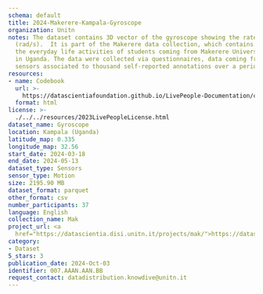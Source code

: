 ```yaml
---
schema: default
title: 2024-Makerere-Kampala-Gyroscope
organization: Unitn
notes: The dataset contains 3D vector of the gyroscope showing the rate of rotation
  (rad/s).  It is part of the Makerere data collection, which contains data about
  the everyday life activities of students coming from Makerere University located
  in Uganda. The data were collected via questionnaires, data coming from 30 smartphone
  sensors associated to thousand self-reported annotations over a period of 8 weeks.
resources:
- name: Codebook
  url: >-
    https://datascientiafoundation.github.io/LivePeople-Documentation/codebooks/2024-MAK-Kampala-gyroscope.html
  format: html
license: >-
  ./../../resources/2023LivePeopleLicense.html
dataset_name: Gyroscope
location: Kampala (Uganda)
latitude_map: 0.335
longitude_map: 32.56
start_date: 2024-03-18
end_date: 2024-05-13
dataset_type: Sensors
sensor_type: Motion
size: 2195.90 MB
dataset_format: parquet
other_format: csv
number_participants: 37
language: English
collection_name: Mak
project_url: <a 
  href="https://datascientia.disi.unitn.it/projects/mak/">https://datascientia.disi.unitn.it/projects/mak/</a>
category:
- Dataset
5_stars: 3
publication_date: 2024-Oct-03
identifier: 007.AAAN.AAN.BB
request_contact: datadistribution.knowdive@unitn.it
---
```

